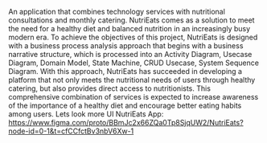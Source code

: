 An application that combines technology services with nutritional consultations and monthly catering. NutriEats comes as a solution to meet the need for a healthy diet and balanced nutrition in an increasingly busy modern era. To achieve the objectives of this project, NutriEats is designed with a business process analysis approach that begins with a business narrative structure, which is processed into an Activity Diagram, Usecase Diagram, Domain Model, State Machine, CRUD Usecase, System Sequence Diagram. With this approach, NutriEats has succeeded in developing a platform that not only meets the nutritional needs of users through healthy catering, but also provides direct access to nutritionists. This comprehensive combination of services is expected to increase awareness of the importance of a healthy diet and encourage better eating habits among users.
Lets look more UI NutriEats App: https://www.figma.com/proto/BBmJc2x66ZQa0Tp8SjqUW2/NutriEats?node-id=0-1&t=cfCCfctBv3nbV6Xw-1
